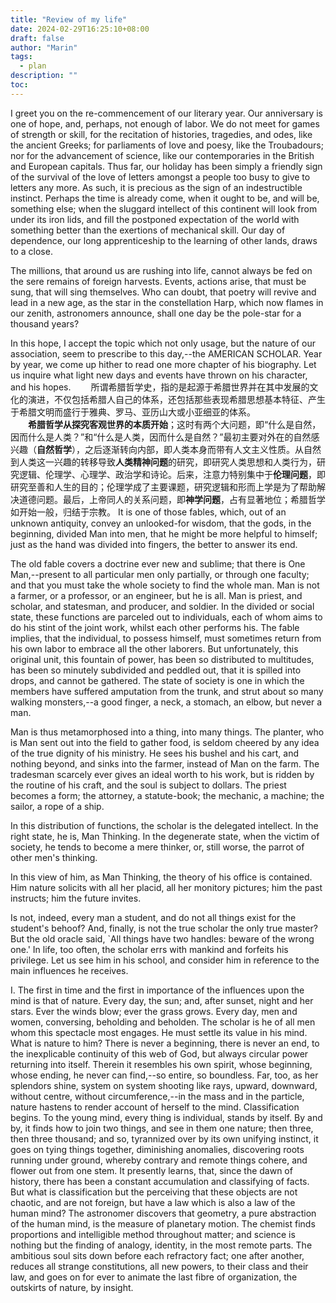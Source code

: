 ```yaml
---
title: "Review of my life"
date: 2024-02-29T16:25:10+08:00
draft: false
author: "Marin"
tags:
  - plan
description: ""
toc: 
---
```

I greet you on the re-commencement of our literary year. Our anniversary is one of hope, and, perhaps, not enough of labor. We do not meet for games of strength or skill, for the recitation of histories, tragedies, and odes, like the ancient Greeks; for parliaments of love and poesy, like the Troubadours; nor for the advancement of science, like our contemporaries in the British and European capitals. Thus far, our holiday has been simply a friendly sign of the survival of the love of letters amongst a people too busy to give to letters any more. As such, it is precious as the sign of an indestructible instinct. Perhaps the time is already come, when it ought to be, and will be, something else; when the sluggard intellect of this continent will look from under its iron lids, and fill the postponed expectation of the world with something better than the exertions of mechanical skill. Our day of dependence, our long apprenticeship to the learning of other lands, draws to a close.

The millions, that around us are rushing into life, cannot always be fed on the sere remains of foreign harvests. Events, actions arise, that must be sung, that will sing themselves. Who can doubt, that poetry will revive and lead in a new age, as the star in the constellation Harp, which now flames in our zenith, astronomers announce, shall one day be the pole-star for a thousand years?

In this hope, I accept the topic which not only usage, but the nature of our association, seem to prescribe to this day,--the AMERICAN SCHOLAR. Year by year, we come up hither to read one more chapter of his biography. Let us inquire what light new days and events have thrown on his character, and his hopes.
&emsp;&emsp;所谓希腊哲学史，指的是起源于希腊世界并在其中发展的文化的演进，不仅包括希腊人自己的体系，还包括那些表现希腊思想基本特征、产生于希腊文明而盛行于雅典、罗马、亚历山大或小亚细亚的体系。<br>
&emsp;&emsp;**希腊哲学从探究客观世界的本质开始**；这时有两个大问题，即“什么是自然，因而什么是人类？”和“什么是人类，因而什么是自然？”最初主要对外在的自然感兴趣（**自然哲学**），之后逐渐转向内部，即人类本身而带有人文主义性质。从自然到人类这一兴趣的转移导致**人类精神问题**的研究，即研究人类思想和人类行为，研究逻辑、伦理学、心理学、政治学和诗论。后来，注意力特别集中于**伦理问题**，即研究至善和人生的目的；伦理学成了主要课题，研究逻辑和形而上学是为了帮助解决道德问题。最后，上帝同人的关系问题，即**神学问题**，占有显著地位；希腊哲学如开始一般，归结于宗教。
It is one of those fables, which, out of an unknown antiquity, convey an unlooked-for wisdom, that the gods, in the beginning, divided Man into men, that he might be more helpful to himself; just as the hand was divided into fingers, the better to answer its end.

The old fable covers a doctrine ever new and sublime; that there is One Man,--present to all particular men only partially, or through one faculty; and that you must take the whole society to find the whole man. Man is not a farmer, or a professor, or an engineer, but he is all. Man is priest, and scholar, and statesman, and producer, and soldier. In the divided or social state, these functions are parceled out to individuals, each of whom aims to do his stint of the joint work, whilst each other performs his. The fable implies, that the individual, to possess himself, must sometimes return from his own labor to embrace all the other laborers. But unfortunately, this original unit, this fountain of power, has been so distributed to multitudes, has been so minutely subdivided and peddled out, that it is spilled into drops, and cannot be gathered. The state of society is one in which the members have suffered amputation from the trunk, and strut about so many walking monsters,--a good finger, a neck, a stomach, an elbow, but never a man.

Man is thus metamorphosed into a thing, into many things. The planter, who is Man sent out into the field to gather food, is seldom cheered by any idea of the true dignity of his ministry. He sees his bushel and his cart, and nothing beyond, and sinks into the farmer, instead of Man on the farm. The tradesman scarcely ever gives an ideal worth to his work, but is ridden by the routine of his craft, and the soul is subject to dollars. The priest becomes a form; the attorney, a statute-book; the mechanic, a machine; the sailor, a rope of a ship.

In this distribution of functions, the scholar is the delegated intellect. In the right state, he is, Man Thinking. In the degenerate state, when the victim of society, he tends to become a mere thinker, or, still worse, the parrot of other men's thinking.

In this view of him, as Man Thinking, the theory of his office is contained. Him nature solicits with all her placid, all her monitory pictures; him the past instructs; him the future invites.

Is not, indeed, every man a student, and do not all things exist for the student's behoof? And, finally, is not the true scholar the only true master? But the old oracle said, `All things have two handles: beware of the wrong one.' In life, too often, the scholar errs with mankind and forfeits his privilege. Let us see him in his school, and consider him in reference to the main influences he receives.

I. The first in time and the first in importance of the influences upon the mind is that of nature. Every day, the sun; and, after sunset, night and her stars. Ever the winds blow; ever the grass grows. Every day, men and women, conversing, beholding and beholden. The scholar is he of all men whom this spectacle most engages. He must settle its value in his mind. What is nature to him? There is never a beginning, there is never an end, to the inexplicable continuity of this web of God, but always circular power returning into itself. Therein it resembles his own spirit, whose beginning, whose ending, he never can find,--so entire, so boundless. Far, too, as her splendors shine, system on system shooting like rays, upward, downward, without centre, without circumference,--in the mass and in the particle, nature hastens to render account of herself to the mind. Classification begins. To the young mind, every thing is individual, stands by itself. By and by, it finds how to join two things, and see in them one nature; then three, then three thousand; and so, tyrannized over by its own unifying instinct, it goes on tying things together, diminishing anomalies, discovering roots running under ground, whereby contrary and remote things cohere, and flower out from one stem. It presently learns, that, since the dawn of history, there has been a constant accumulation and classifying of facts. But what is classification but the perceiving that these objects are not chaotic, and are not foreign, but have a law which is also a law of the human mind? The astronomer discovers that geometry, a pure abstraction of the human mind, is the measure of planetary motion. The chemist finds proportions and intelligible method throughout matter; and science is nothing but the finding of analogy, identity, in the most remote parts. The ambitious soul sits down before each refractory fact; one after another, reduces all strange constitutions, all new powers, to their class and their law, and goes on for ever to animate the last fibre of organization, the outskirts of nature, by insight.
